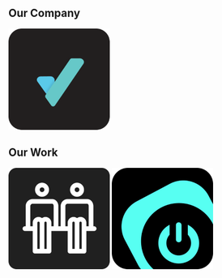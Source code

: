 ## Our Company

[![](assets/vali-ventures.png)](https://vali.ventures)

## Our Work

[![](assets/couch-live.png)](https://couch.live) [![](assets/desktop-vision.png)](https://desktop.vision)